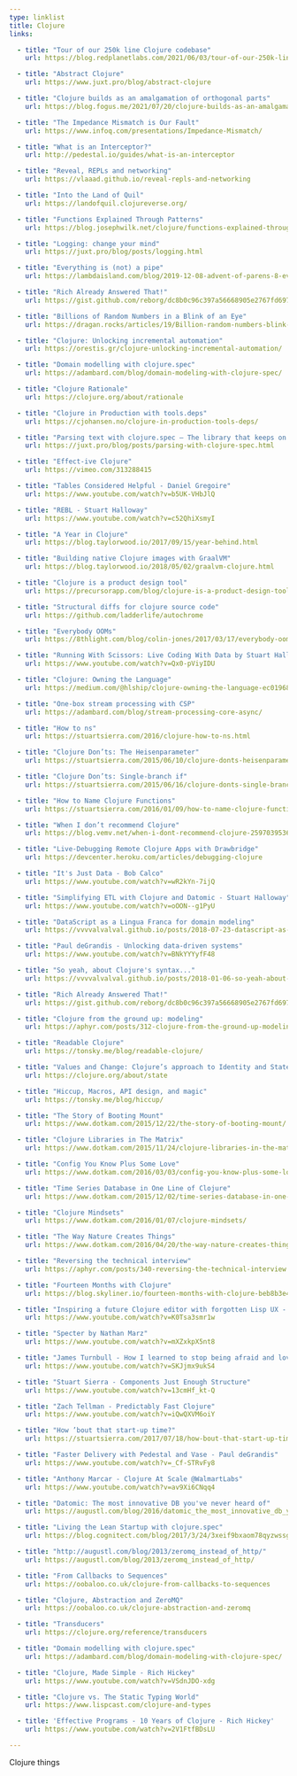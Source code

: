 ```yaml
---
type: linklist
title: Clojure
links:

  - title: "Tour of our 250k line Clojure codebase"
    url: https://blog.redplanetlabs.com/2021/06/03/tour-of-our-250k-line-clojure-codebase/

  - title: "Abstract Clojure"
    url: https://www.juxt.pro/blog/abstract-clojure

  - title: "Clojure builds as an amalgamation of orthogonal parts"
    url: https://blog.fogus.me/2021/07/20/clojure-builds-as-an-amalgamation-of-orthogonal-parts/

  - title: "The Impedance Mismatch is Our Fault"
    url: https://www.infoq.com/presentations/Impedance-Mismatch/

  - title: "What is an Interceptor?"
    url: http://pedestal.io/guides/what-is-an-interceptor

  - title: "Reveal, REPLs and networking"
    url: https://vlaaad.github.io/reveal-repls-and-networking

  - title: "Into the Land of Quil"
    url: https://landofquil.clojureverse.org/

  - title: "Functions Explained Through Patterns"
    url: https://blog.josephwilk.net/clojure/functions-explained-through-patterns.html

  - title: "Logging: change your mind"
    url: https://juxt.pro/blog/posts/logging.html

  - title: "Everything is (not) a pipe"
    url: https://lambdaisland.com/blog/2019-12-08-advent-of-parens-8-everything-is-a-pipe

  - title: "Rich Already Answered That!"
    url: https://gist.github.com/reborg/dc8b0c96c397a56668905e2767fd697f

  - title: "Billions of Random Numbers in a Blink of an Eye"
    url: https://dragan.rocks/articles/19/Billion-random-numbers-blink-eye-Clojure

  - title: "Clojure: Unlocking incremental automation"
    url: https://orestis.gr/clojure-unlocking-incremental-automation/

  - title: "Domain modelling with clojure.spec"
    url: https://adambard.com/blog/domain-modeling-with-clojure-spec/

  - title: "Clojure Rationale"
    url: https://clojure.org/about/rationale

  - title: "Clojure in Production with tools.deps"
    url: https://cjohansen.no/clojure-in-production-tools-deps/

  - title: "Parsing text with clojure.spec – The library that keeps on givin'"
    url: https://juxt.pro/blog/posts/parsing-with-clojure-spec.html

  - title: "Effect-ive Clojure"
    url: https://vimeo.com/313288415

  - title: "Tables Considered Helpful - Daniel Gregoire"
    url: https://www.youtube.com/watch?v=b5UK-VHbJlQ

  - title: "REBL - Stuart Halloway"
    url: https://www.youtube.com/watch?v=c52QhiXsmyI

  - title: "A Year in Clojure"
    url: https://blog.taylorwood.io/2017/09/15/year-behind.html

  - title: "Building native Clojure images with GraalVM"
    url: https://blog.taylorwood.io/2018/05/02/graalvm-clojure.html

  - title: "Clojure is a product design tool"
    url: https://precursorapp.com/blog/clojure-is-a-product-design-tool

  - title: "Structural diffs for clojure source code"
    url: https://github.com/ladderlife/autochrome

  - title: "Everybody OOMs"
    url: https://8thlight.com/blog/colin-jones/2017/03/17/everybody-ooms.html

  - title: "Running With Scissors: Live Coding With Data by Stuart Halloway"
    url: https://www.youtube.com/watch?v=Qx0-pViyIDU

  - title: "Clojure: Owning the Language"
    url: https://medium.com/@hlship/clojure-owning-the-language-ec0196871c40

  - title: "One-box stream processing with CSP"
    url: https://adambard.com/blog/stream-processing-core-async/

  - title: "How to ns"
    url: https://stuartsierra.com/2016/clojure-how-to-ns.html

  - title: "Clojure Don’ts: The Heisenparameter"
    url: https://stuartsierra.com/2015/06/10/clojure-donts-heisenparameter

  - title: "Clojure Don’ts: Single-branch if"
    url: https://stuartsierra.com/2015/06/16/clojure-donts-single-branch-if

  - title: "How to Name Clojure Functions"
    url: https://stuartsierra.com/2016/01/09/how-to-name-clojure-functions

  - title: "When I don’t recommend Clojure"
    url: https://blog.vemv.net/when-i-dont-recommend-clojure-2597039536ce

  - title: "Live-Debugging Remote Clojure Apps with Drawbridge"
    url: https://devcenter.heroku.com/articles/debugging-clojure

  - title: "It's Just Data - Bob Calco"
    url: https://www.youtube.com/watch?v=wR2kYn-7ijQ

  - title: "Simplifying ETL with Clojure and Datomic - Stuart Halloway"
    url: https://www.youtube.com/watch?v=oOON--g1PyU

  - title: "DataScript as a Lingua Franca for domain modeling"
    url: https://vvvvalvalval.github.io/posts/2018-07-23-datascript-as-a-lingua-franca-for-domain-modeling.html

  - title: "Paul deGrandis - Unlocking data-driven systems"
    url: https://www.youtube.com/watch?v=BNkYYYyfF48

  - title: "So yeah, about Clojure's syntax..."
    url: https://vvvvalvalval.github.io/posts/2018-01-06-so-yeah-about-clojures-syntax.html

  - title: "Rich Already Answered That!"
    url: https://gist.github.com/reborg/dc8b0c96c397a56668905e2767fd697f

  - title: "Clojure from the ground up: modeling"
    url: https://aphyr.com/posts/312-clojure-from-the-ground-up-modeling

  - title: "Readable Clojure"
    url: https://tonsky.me/blog/readable-clojure/

  - title: "Values and Change: Clojure’s approach to Identity and State"
    url: https://clojure.org/about/state

  - title: "Hiccup, Macros, API design, and magic"
    url: https://tonsky.me/blog/hiccup/

  - title: "The Story of Booting Mount"
    url: https://www.dotkam.com/2015/12/22/the-story-of-booting-mount/

  - title: "Clojure Libraries in The Matrix"
    url: https://www.dotkam.com/2015/11/24/clojure-libraries-in-the-matrix/

  - title: "Config You Know Plus Some Love"
    url: https://www.dotkam.com/2016/03/03/config-you-know-plus-some-love/

  - title: "Time Series Database in One Line of Clojure"
    url: https://www.dotkam.com/2015/12/02/time-series-database-in-one-line-of-clojure/

  - title: "Clojure Mindsets"
    url: https://www.dotkam.com/2016/01/07/clojure-mindsets/

  - title: "The Way Nature Creates Things"
    url: https://www.dotkam.com/2016/04/20/the-way-nature-creates-things/

  - title: "Reversing the technical interview"
    url: https://aphyr.com/posts/340-reversing-the-technical-interview

  - title: "Fourteen Months with Clojure"
    url: https://blog.skyliner.io/fourteen-months-with-clojure-beb8b3e4bf00

  - title: "Inspiring a future Clojure editor with forgotten Lisp UX - Shaun Lebron"
    url: https://www.youtube.com/watch?v=K0Tsa3smr1w

  - title: "Specter by Nathan Marz"
    url: https://www.youtube.com/watch?v=mXZxkpX5nt8

  - title: "James Turnbull - How I learned to stop being afraid and love the JVM"
    url: https://www.youtube.com/watch?v=SKJjmx9ukS4

  - title: "Stuart Sierra - Components Just Enough Structure"
    url: https://www.youtube.com/watch?v=13cmHf_kt-Q

  - title: "Zach Tellman - Predictably Fast Clojure"
    url: https://www.youtube.com/watch?v=iQwQXVM6oiY

  - title: "How ’bout that start-up time?"
    url: https://stuartsierra.com/2017/07/18/how-bout-that-start-up-time

  - title: "Faster Delivery with Pedestal and Vase - Paul deGrandis"
    url: https://www.youtube.com/watch?v=_Cf-STRvFy8

  - title: "Anthony Marcar - Clojure At Scale @WalmartLabs"
    url: https://www.youtube.com/watch?v=av9Xi6CNqq4

  - title: "Datomic: The most innovative DB you've never heard of"
    url: https://augustl.com/blog/2016/datomic_the_most_innovative_db_youve_never_heard_of/

  - title: "Living the Lean Startup with clojure.spec"
    url: https://blog.cognitect.com/blog/2017/3/24/3xeif9bxaom78qyzwssgwz1leuorh4

  - title: "http://augustl.com/blog/2013/zeromq_instead_of_http/"
    url: https://augustl.com/blog/2013/zeromq_instead_of_http/

  - title: "From Callbacks to Sequences"
    url: https://oobaloo.co.uk/clojure-from-callbacks-to-sequences

  - title: "Clojure, Abstraction and ZeroMQ"
    url: https://oobaloo.co.uk/clojure-abstraction-and-zeromq

  - title: "Transducers"
    url: https://clojure.org/reference/transducers

  - title: "Domain modelling with clojure.spec"
    url: https://adambard.com/blog/domain-modeling-with-clojure-spec/

  - title: "Clojure, Made Simple - Rich Hickey"
    url: https://www.youtube.com/watch?v=VSdnJDO-xdg

  - title: "Clojure vs. The Static Typing World"
    url: https://www.lispcast.com/clojure-and-types

  - title: 'Effective Programs - 10 Years of Clojure - Rich Hickey'
    url: https://www.youtube.com/watch?v=2V1FtfBDsLU

---
```


Clojure things

